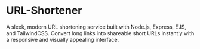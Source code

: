 # URL-Shortener
A sleek, modern URL shortening service built with Node.js, Express, EJS, and TailwindCSS. Convert long links into shareable short URLs instantly with a responsive and visually appealing interface.
